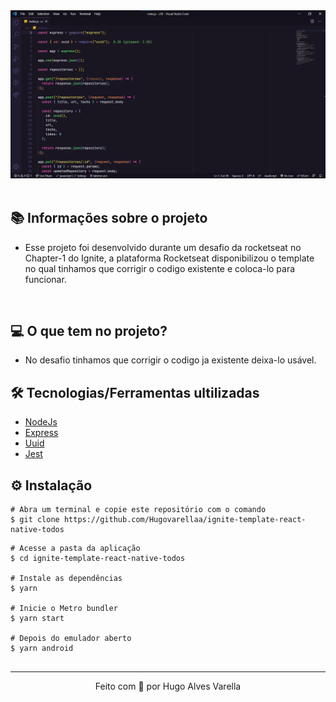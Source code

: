 
<div>
  <img src="./src/images/capa.png">
</div>


<br/>

## 📚 Informações sobre o projeto

- Esse projeto foi desenvolvido durante um desafio da rocketseat no Chapter-1 do Ignite, a plataforma Rocketseat disponibilizou o template no qual tinhamos que corrigir o codigo existente e coloca-lo para funcionar.

&nbsp;


## 💻 O que tem no projeto?

- No desafio tinhamos que corrigir o codigo ja existente deixa-lo usável.


## 🛠️ Tecnologias/Ferramentas ultilizadas

- [NodeJs](https://nodejs.org/en/docs/)
- [Express](https://expressjs.com/pt-br/)
- [Uuid](https://www.npmjs.com/package/uuid)
- [Jest](https://testing-library.com/docs/)

## ⚙️ Instalação

```
# Abra um terminal e copie este repositório com o comando
$ git clone https://github.com/Hugovarellaa/ignite-template-react-native-todos
```

```
# Acesse a pasta da aplicação
$ cd ignite-template-react-native-todos

# Instale as dependências
$ yarn

# Inicie o Metro bundler
$ yarn start 

# Depois do emulador aberto
$ yarn android 


```

---

<p align="center">Feito com 💙 por Hugo Alves Varella</p>